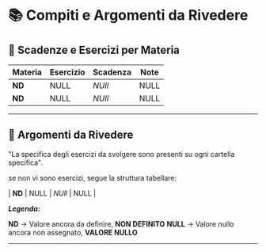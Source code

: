 # 📚 Compiti e Argomenti da Rivedere

## 📅 Scadenze e Esercizi per Materia

| Materia        | Esercizio                          | Scadenza             | Note                         |
|----------------|------------------------------------|----------------------|------------------------------|
| **ND**         | NULL                               | *NUll*               | NULL                         |
| **ND**         | NULL                               | *NUll*               | NULL                         |

---

## 🔁 Argomenti da Rivedere

"La specifica degli esercizi da svolgere sono presenti su ogni cartella specifica".

se non vi sono esercizi, segue la struttura tabellare:

| **ND**         | NULL                               | *NUll*               | NULL                         |


***Legenda:***

**ND** -> Valore ancora da definire, **NON DEFINITO**
**NULL** -> Valore nullo ancora non assegnato, **VALORE NULLO**

---


